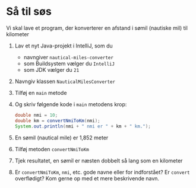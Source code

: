 # Så til søs

Vi skal lave et program, der konverterer en afstand i sømil (nautiske mil) til kilometer

1. Lav et nyt Java-projekt i IntelliJ, som du
    -   navngiver `nautical-miles-converter`
    -   som Buildsystem vælger du `IntelliJ`
    -   som JDK vælger du `21`

2. Navngiv klassen `NauticalMilesConverter`
3. Tilføj en `main` metode
4. Og skriv følgende kode i `main` metodens krop:
    ```java
    double nmi = 10;
    double km = convertNmiToKm(nmi);
    System.out.println(nmi + " nmi er " + km + " km.");
    ```
5. En sømil (nautical mile) er 1,852 meter
6. Tilføj metoden `convertNmiToKm`
7. Tjek resultatet, en sømil er næsten dobbelt så lang som en kilometer
8. Er `convertNmiToKm`, `nmi`, etc. gode navne eller for indforstået? Er `convert` overflødigt? Kom gerne op med et mere beskrivende navn.